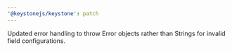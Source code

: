 ```yaml
---
'@keystonejs/keystone': patch
---
```


Updated error handling to throw Error objects rather than Strings for invalid field configurations.

